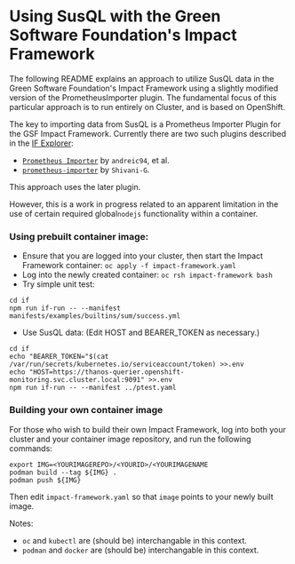 # Using SusQL with the Green Software Foundation's Impact Framework

The following README explains an approach to utilize SusQL data in the
Green Software Foundation's Impact Framework using a slightly modified version
of the PrometheusImporter plugin.  The fundamental focus of this particular
approach is to run entirely on Cluster, and is based on OpenShift.

The key to importing data from SusQL is a Prometheus Importer Plugin for the GSF Impact Framework.
Currently there are two such plugins described in the [IF Explorer](https://explorer.if.greensoftware.foundation):
- [`Prometheus Importer`](https://github.com/andreic94/if-prometheus-importer/blob/main/README.md) by `andreic94`, et al.
- [`prometheus-importer`](https://github.com/Shivani-G/prometheus-importer/blob/main/README.md) by `Shivani-G`.

This approach uses the later plugin.

However, this is a work in progress related to an apparent limitation
in the use of certain required global`nodejs` functionality within a container.

### Using prebuilt container image:
- Ensure that you are logged into your cluster, then start the Impact Framework container: `oc apply -f impact-framework.yaml`
- Log into the newly created container: `oc rsh impact-framework bash`
- Try simple unit test:
```
cd if
npm run if-run -- --manifest manifests/examples/builtins/sum/success.yml
```
- Use SusQL data: (Edit HOST and BEARER_TOKEN as necessary.)
```
cd if
echo "BEARER_TOKEN="$(cat  /var/run/secrets/kubernetes.io/serviceaccount/token) >>.env
echo "HOST=https://thanos-querier.openshift-monitoring.svc.cluster.local:9091" >>.env
npm run if-run -- --manifest ../ptest.yaml
```

### Building your own container image
For those who wish to build their own Impact Framework, log into both your 
cluster and your container image repository, and run the following commands:
```
export IMG=<YOURIMAGEREPO>/<YOURID>/<YOURIMAGENAME
podman build --tag ${IMG} .
podman push ${IMG}
```
Then edit `impact-framework.yaml` so that `image` points to your newly built image.

Notes:
- `oc` and `kubectl` are (should be) interchangable in this context.
- `podman` and `docker` are (should be) interchangable in this context.
